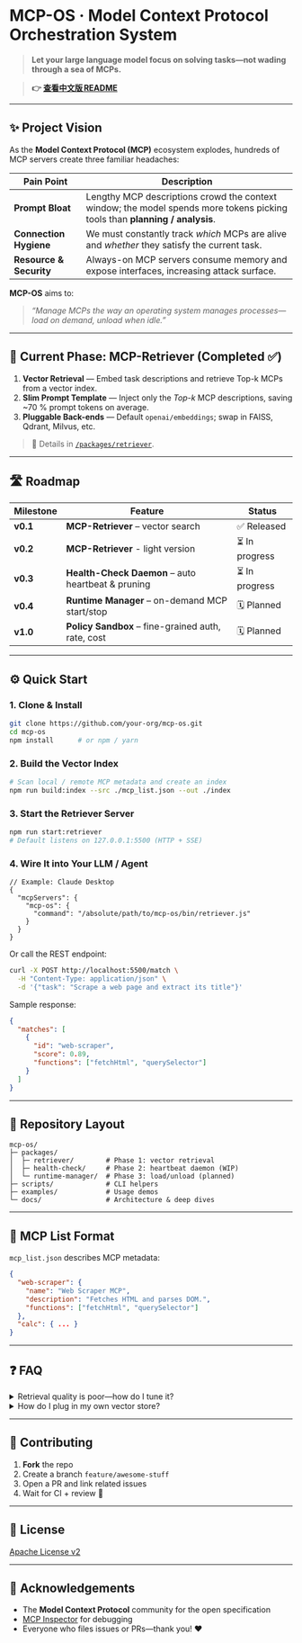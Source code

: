 # MCP-OS · Model Context Protocol Orchestration System  
> **Let your large language model focus on solving tasks—not wading through a sea of MCPs.**

> **👉 [查看中文版 README](./README_zh-CN.md)**

---

## ✨ Project Vision
As the **Model Context Protocol (MCP)** ecosystem explodes, hundreds of MCP servers create three familiar headaches:

| Pain Point | Description |
| ---------- | ----------- |
| **Prompt Bloat** | Lengthy MCP descriptions crowd the context window; the model spends more tokens picking tools than **planning / analysis**. |
| **Connection Hygiene** | We must constantly track *which* MCPs are alive and *whether* they satisfy the current task. |
| **Resource & Security** | Always-on MCP servers consume memory and expose interfaces, increasing attack surface. |

**MCP-OS** aims to:  
> *“Manage MCPs the way an operating system manages processes—load on demand, unload when idle.”*

---

## 🌟 Current Phase: MCP-Retriever (Completed ✅)
1. **Vector Retrieval** — Embed task descriptions and retrieve Top-k MCPs from a vector index.  
2. **Slim Prompt Template** — Inject only the *Top-k* MCP descriptions, saving ~70 % prompt tokens on average.  
3. **Pluggable Back-ends** — Default `openai/embeddings`; swap in FAISS, Qdrant, Milvus, etc.

> 📖 Details in [`/packages/retriever`](./packages/retriever).

---

## 🛣️ Roadmap

| Milestone | Feature | Status |
| --------- | ------- | ------ |
| **v0.1**  | **MCP-Retriever** – vector search | ✅ Released |
| **v0.2**  | **MCP-Retriever** - light version | ⏳ In progress |
| **v0.3**  | **Health-Check Daemon** – auto heartbeat & pruning | ⏳ In progress |
| **v0.4**  | **Runtime Manager** – on-demand MCP start/stop | 🗓 Planned |
| **v1.0**  | **Policy Sandbox** – fine-grained auth, rate, cost | 🗓 Planned |

---

## ⚙️ Quick Start

### 1. Clone & Install

```bash
git clone https://github.com/your-org/mcp-os.git
cd mcp-os
npm install      # or npm / yarn
```

### 2. Build the Vector Index

```bash
# Scan local / remote MCP metadata and create an index
npm run build:index --src ./mcp_list.json --out ./index
```

### 3. Start the Retriever Server

```bash
npm run start:retriever
# Default listens on 127.0.0.1:5500 (HTTP + SSE)
```

### 4. Wire It into Your LLM / Agent

```jsonc
// Example: Claude Desktop
{
  "mcpServers": {
    "mcp-os": {
      "command": "/absolute/path/to/mcp-os/bin/retriever.js"
    }
  }
}
```

Or call the REST endpoint:

```bash
curl -X POST http://localhost:5500/match \
  -H "Content-Type: application/json" \
  -d '{"task": "Scrape a web page and extract its title"}'
```

Sample response:

```json
{
  "matches": [
    {
      "id": "web-scraper",
      "score": 0.89,
      "functions": ["fetchHtml", "querySelector"]
    }
  ]
}
```

---

## 📂 Repository Layout
```
mcp-os/
├─ packages/
│  ├─ retriever/        # Phase 1: vector retrieval
│  ├─ health-check/     # Phase 2: heartbeat daemon (WIP)
│  └─ runtime-manager/  # Phase 3: load/unload (planned)
├─ scripts/             # CLI helpers
├─ examples/            # Usage demos
└─ docs/                # Architecture & deep dives
```

---

## 🧩 MCP List Format

`mcp_list.json` describes MCP metadata:

```json
{
  "web-scraper": {
    "name": "Web Scraper MCP",
    "description": "Fetches HTML and parses DOM.",
    "functions": ["fetchHtml", "querySelector"]
  },
  "calc": { ... }
}
```

---

## ❓ FAQ

<details>
<summary>Retrieval quality is poor—how do I tune it?</summary>

* Increase `topK` for higher recall.  
* Switch to a stronger embedding model.  
* Refine task-text normalization rules.
</details>

<details>
<summary>How do I plug in my own vector store?</summary>

Implement the `VectorStore` interface: `src/store/yourStore.ts`.
</details>

---

## 🤝 Contributing

1. **Fork** the repo  
2. Create a branch `feature/awesome-stuff`  
3. Open a PR and link related issues  
4. Wait for CI + review 🎉

---

## 📜 License
[Apache License v2](./LICENSE)

---

## 🙏 Acknowledgements
- The **Model Context Protocol** community for the open specification  
- [MCP Inspector](https://github.com/modelcontextprotocol/inspector) for debugging  
- Everyone who files issues or PRs—thank you! ❤️
